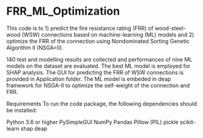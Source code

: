 # FRR_ML_Optimization
This code is to 1) predict the fire resistance rating (FRR) of wood-steel-wood (WSW) connections based on machine-learning (ML) models and 2) optimize the FRR of the connection using Nondominated Sorting Genetic Algorithm II (NSGA=II).

140 test and modelling results are collected and performances of nine ML models on the dataset are evaluated. The best ML model is employed for SHAP analysis. The GUI for predicting the FRR of WSW connections is provided in Application folder. The ML model is embeded in deap framework for NSGA-II to optimize the self-weight of the connection and FRR. 

Requirements
To run the code package, the following dependencies should be installed:

Python 3.6 or higher
PySimpleGUI
NumPy
Pandas
Pillow (PIL)
pickle
scikit-learn
shap
deap
